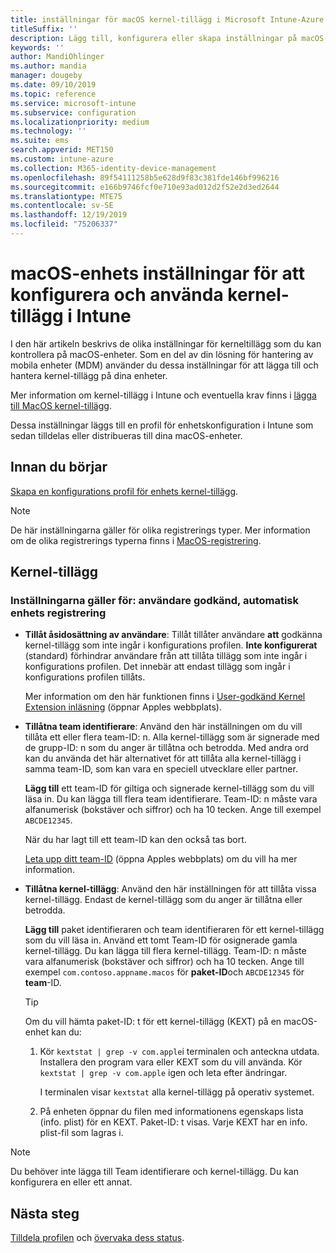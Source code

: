 ```yaml
---
title: inställningar för macOS kernel-tillägg i Microsoft Intune-Azure | Microsoft Docs
titleSuffix: ''
description: Lägg till, konfigurera eller skapa inställningar på macOS-enheter för att använda kernel-tillägg. Tillåt också att användare åsidosätter godkända tillägg, tillåter alla tillägg från ett team-ID eller tillåter vissa tillägg eller appar i Microsoft Intune.
keywords: ''
author: MandiOhlinger
ms.author: mandia
manager: dougeby
ms.date: 09/10/2019
ms.topic: reference
ms.service: microsoft-intune
ms.subservice: configuration
ms.localizationpriority: medium
ms.technology: ''
ms.suite: ems
search.appverid: MET150
ms.custom: intune-azure
ms.collection: M365-identity-device-management
ms.openlocfilehash: 89f54111258b5e628d9f83c381fde146bf996216
ms.sourcegitcommit: e166b9746fcf0e710e93ad012d2f52e2d3ed2644
ms.translationtype: MTE75
ms.contentlocale: sv-SE
ms.lasthandoff: 12/19/2019
ms.locfileid: "75206337"
---
```

# <a name="macos-device-settings-to-configure-and-use-kernel-extensions-in-intune"></a>macOS-enhets inställningar för att konfigurera och använda kernel-tillägg i Intune



I den här artikeln beskrivs de olika inställningar för kerneltillägg som du kan kontrollera på macOS-enheter. Som en del av din lösning för hantering av mobila enheter (MDM) använder du dessa inställningar för att lägga till och hantera kernel-tillägg på dina enheter.

Mer information om kernel-tillägg i Intune och eventuella krav finns i [lägga till MacOS kernel-tillägg](../kernel-extensions-overview-macos.md).

Dessa inställningar läggs till en profil för enhetskonfiguration i Intune som sedan tilldelas eller distribueras till dina macOS-enheter.

## <a name="before-you-begin"></a>Innan du börjar

[Skapa en konfigurations profil för enhets kernel-tillägg](../kernel-extensions-overview-macos.md).

> [!NOTE]
> De här inställningarna gäller för olika registrerings typer. Mer information om de olika registrerings typerna finns i [MacOS-registrering](../macos-enroll.md).

## <a name="kernel-extensions"></a>Kernel-tillägg

### <a name="settings-apply-to-user-approved-automated-device-enrollment"></a>Inställningarna gäller för: användare godkänd, automatisk enhets registrering

- **Tillåt åsidosättning av användare**: Tillåt tillåter användare **att** godkänna kernel-tillägg som inte ingår i konfigurations profilen. **Inte konfigurerat** (standard) förhindrar användare från att tillåta tillägg som inte ingår i konfigurations profilen. Det innebär att endast tillägg som ingår i konfigurations profilen tillåts.

  Mer information om den här funktionen finns i [User-godkänd Kernel Extension inläsning](https://developer.apple.com/library/archive/technotes/tn2459/_index.html) (öppnar Apples webbplats).

- **Tillåtna team identifierare**: Använd den här inställningen om du vill tillåta ett eller flera team-ID: n. Alla kernel-tillägg som är signerade med de grupp-ID: n som du anger är tillåtna och betrodda. Med andra ord kan du använda det här alternativet för att tillåta alla kernel-tillägg i samma team-ID, som kan vara en speciell utvecklare eller partner.

  **Lägg till** ett team-ID för giltiga och signerade kernel-tillägg som du vill läsa in. Du kan lägga till flera team identifierare. Team-ID: n måste vara alfanumerisk (bokstäver och siffror) och ha 10 tecken. Ange till exempel `ABCDE12345`.

  När du har lagt till ett team-ID kan den också tas bort.

  [Leta upp ditt team-ID](https://help.apple.com/developer-account/#/dev55c3c710c) (öppna Apples webbplats) om du vill ha mer information.

- **Tillåtna kernel-tillägg**: Använd den här inställningen för att tillåta vissa kernel-tillägg. Endast de kernel-tillägg som du anger är tillåtna eller betrodda. 

  **Lägg till** paket identifieraren och team identifieraren för ett kernel-tillägg som du vill läsa in. Använd ett tomt Team-ID för osignerade gamla kernel-tillägg. Du kan lägga till flera kernel-tillägg. Team-ID: n måste vara alfanumerisk (bokstäver och siffror) och ha 10 tecken. Ange till exempel `com.contoso.appname.macos` för **paket-ID**och `ABCDE12345` för **team**-ID.

  > [!TIP]
  > Om du vill hämta paket-ID: t för ett kernel-tillägg (KEXT) på en macOS-enhet kan du:
  >
  > 1. Kör `kextstat | grep -v com.apple`i terminalen och anteckna utdata. Installera den program vara eller KEXT som du vill använda. Kör `kextstat | grep -v com.apple` igen och leta efter ändringar.
  >
  >    I terminalen visar `kextstat` alla kernel-tillägg på operativ systemet. 
  >
  > 2. På enheten öppnar du filen med informationens egenskaps lista (info. plist) för en KEXT. Paket-ID: t visas. Varje KEXT har en info. plist-fil som lagras i. 

> [!NOTE]
> Du behöver inte lägga till Team identifierare och kernel-tillägg. Du kan konfigurera en eller ett annat.

## <a name="next-steps"></a>Nästa steg

[Tilldela profilen](../device-profile-assign.md) och [övervaka dess status](../device-profile-monitor.md).
